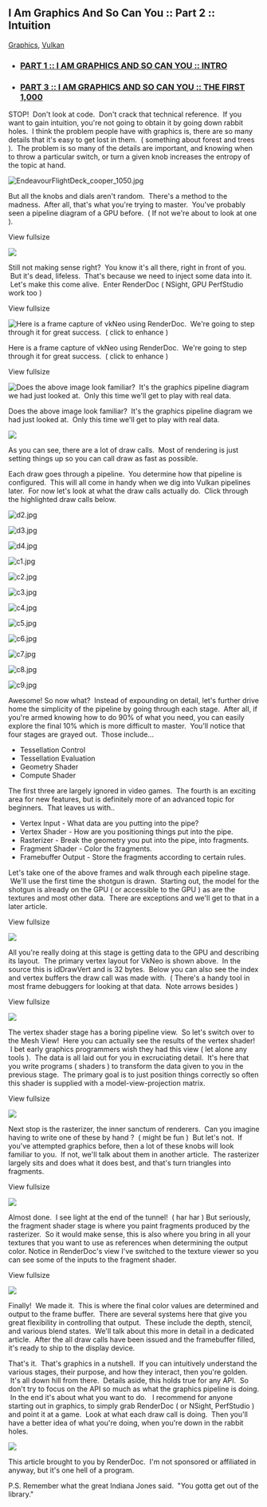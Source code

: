 ## I Am Graphics And So Can You :: Part 2 :: Intuition

[Graphics](https://www.fasterthan.life/blog/category/Graphics), [Vulkan](https://www.fasterthan.life/blog/category/Vulkan)

-   ### [PART 1 :: I AM GRAPHICS AND SO CAN YOU :: INTRO](https://www.fasterthan.life/blog/2017/7/11/i-am-graphics-and-so-can-you-part-1)
    
-   ### [PART 3 :: I AM GRAPHICS AND SO CAN YOU :: THE FIRST 1,000](https://www.fasterthan.life/blog/2017/7/12/i-am-graphics-and-so-can-you-part-3-breaking-ground)
    

STOP!  Don't look at code.  Don't crack that technical reference.  If you want to gain intuition, you're not going to obtain it by going down rabbit holes.  I think the problem people have with graphics is, there are so many details that it's easy to get lost in them.  ( something about forest and trees ).  The problem is so many of the details are important, and knowing when to throw a particular switch, or turn a given knob increases the entropy of the topic at hand.  

![EndeavourFlightDeck_cooper_1050.jpg](https://images.squarespace-cdn.com/content/v1/594f554b6b8f5be7aade065f/1499831764284-4RNAI24Z4M3BVC0P1R8S/EndeavourFlightDeck_cooper_1050.jpg?format=750w)

But all the knobs and dials aren't random.  There's a method to the madness.  After all, that's what you're trying to master.  You've probably seen a pipeline diagram of a GPU before.  ( If not we're about to look at one ).  

View fullsize

![](https://images.squarespace-cdn.com/content/v1/594f554b6b8f5be7aade065f/1499832160758-K2574OMZGMN69GB0LF0D/image-asset.jpeg?format=1500w)

Still not making sense right?  You know it's all there, right in front of you.  But it's dead, lifeless.  That's because we need to inject some data into it.  Let's make this come alive.  Enter RenderDoc ( NSight, GPU PerfStudio work too ) 

View fullsize

![Here is a frame capture of vkNeo using RenderDoc. &nbsp;We're going to step through it for great success. &nbsp;( click to enhance )](https://images.squarespace-cdn.com/content/v1/594f554b6b8f5be7aade065f/1499832898460-99A7HJBJQ23RM9LNS7UD/image-asset.jpeg?format=750w)

Here is a frame capture of vkNeo using RenderDoc.  We're going to step through it for great success.  ( click to enhance )

View fullsize

![Does the above image look familiar? &nbsp;It's the graphics pipeline diagram we had just looked at. &nbsp;Only this time we'll get to play with real data.&nbsp;](https://images.squarespace-cdn.com/content/v1/594f554b6b8f5be7aade065f/1499832957907-2P2HEPM26452CEZZLDS4/image-asset.jpeg?format=750w)

Does the above image look familiar?  It's the graphics pipeline diagram we had just looked at.  Only this time we'll get to play with real data. 

![](https://images.squarespace-cdn.com/content/v1/594f554b6b8f5be7aade065f/1499833014364-WO1XQ9YOV8AZCZ58PT8Y/image-asset.jpeg?format=750w)

As you can see, there are a lot of draw calls.  Most of rendering is just setting things up so you can call draw as fast as possible.  

Each draw goes through a pipeline.  You determine how that pipeline is configured.  This will all come in handy when we dig into Vulkan pipelines later.  For now let's look at what the draw calls actually do.  Click through the highlighted draw calls below.

![d2.jpg](https://images.squarespace-cdn.com/content/v1/594f554b6b8f5be7aade065f/1499837044576-3OTOG9YHG6807Q54V6D3/d2.jpg?format=750w)

![d3.jpg](https://images.squarespace-cdn.com/content/v1/594f554b6b8f5be7aade065f/1499837044839-7W9ZUUEVRF3YMP5NXYQS/d3.jpg?format=750w)

![d4.jpg](https://images.squarespace-cdn.com/content/v1/594f554b6b8f5be7aade065f/1499837045035-L1X2X9I5XY9B02USCJQT/d4.jpg?format=750w)

![c1.jpg](https://images.squarespace-cdn.com/content/v1/594f554b6b8f5be7aade065f/1499837037167-W72PFXFL5UNRN83KMYEG/c1.jpg?format=750w)

![c2.jpg](https://images.squarespace-cdn.com/content/v1/594f554b6b8f5be7aade065f/1499837037320-EG71ZSMA58XBA7U0UXCZ/c2.jpg?format=750w)

![c3.jpg](https://images.squarespace-cdn.com/content/v1/594f554b6b8f5be7aade065f/1499837037967-X11BTAJ2NI50EH0O24Z7/c3.jpg?format=750w)

![c4.jpg](https://images.squarespace-cdn.com/content/v1/594f554b6b8f5be7aade065f/1499837038587-WITIPWC2LZLQP38LYS8F/c4.jpg?format=750w)

![c5.jpg](https://images.squarespace-cdn.com/content/v1/594f554b6b8f5be7aade065f/1499837039629-FOAK1072YKZ57VOXXE1I/c5.jpg?format=750w)

![c6.jpg](https://images.squarespace-cdn.com/content/v1/594f554b6b8f5be7aade065f/1499837040803-J0BPBHI1P57U7FUZYFCT/c6.jpg?format=750w)

![c7.jpg](https://images.squarespace-cdn.com/content/v1/594f554b6b8f5be7aade065f/1499837042194-RCGD18OA3VFK0O1LUGPR/c7.jpg?format=750w)

![c8.jpg](https://images.squarespace-cdn.com/content/v1/594f554b6b8f5be7aade065f/1499837043537-APT768T45JSJQ2GL70N5/c8.jpg?format=750w)

![c9.jpg](https://images.squarespace-cdn.com/content/v1/594f554b6b8f5be7aade065f/1499837044652-AKDFLR48HH0VWWMCLNCK/c9.jpg?format=750w)

Awesome! So now what?  Instead of expounding on detail, let's further drive home the simplicity of the pipeline by going through each stage.  After all, if you're armed knowing how to do 90% of what you need, you can easily explore the final 10% which is more difficult to master.  You'll notice that four stages are grayed out.  Those include...

-   Tessellation Control 
-   Tessellation Evaluation
-   Geometry Shader
-   Compute Shader

The first three are largely ignored in video games.  The fourth is an exciting area for new features, but is definitely more of an advanced topic for beginners.  That leaves us with..

-   Vertex Input - What data are you putting into the pipe?
-   Vertex Shader - How are you positioning things put into the pipe.
-   Rasterizer - Break the geometry you put into the pipe, into fragments.
-   Fragment Shader - Color the fragments.
-   Framebuffer Output - Store the fragments according to certain rules.

Let's take one of the above frames and walk through each pipeline stage.  We'll use the first time the shotgun is drawn.  Starting out, the model for the shotgun is already on the GPU ( or accessible to the GPU ) as are the textures and most other data.  There are exceptions and we'll get to that in a later article.  

View fullsize

![](https://images.squarespace-cdn.com/content/v1/594f554b6b8f5be7aade065f/1499838705598-UOFS3J8AWGV7QPAI3NI3/image-asset.jpeg?format=750w)

All you're really doing at this stage is getting data to the GPU and describing its layout.  The primary vertex layout for VkNeo is shown above.  In the source this is idDrawVert and is 32 bytes.  Below you can also see the index and vertex buffers the draw call was made with.  ( There's a handy tool in most frame debuggers for looking at that data.  Note arrows besides )

View fullsize

![](https://images.squarespace-cdn.com/content/v1/594f554b6b8f5be7aade065f/1499839301412-22JS6SXO8Y43QWTZJRO1/image-asset.jpeg?format=750w)

The vertex shader stage has a boring pipeline view.  So let's switch over to the Mesh View!  Here you can actually see the results of the vertex shader!  I bet early graphics programmers wish they had this view ( let alone any tools ).  The data is all laid out for you in excruciating detail.  It's here that you write programs ( shaders ) to transform the data given to you in the previous stage.  The primary goal is to just position things correctly so often this shader is supplied with a model-view-projection matrix.

View fullsize

![](https://images.squarespace-cdn.com/content/v1/594f554b6b8f5be7aade065f/1499839540566-GKIWE7SU2WSG1KQX0QF9/image-asset.jpeg?format=750w)

Next stop is the rasterizer, the inner sanctum of renderers.  Can you imagine having to write one of these by hand ?  ( might be fun )  But let's not.  If you've attempted graphics before, then a lot of these knobs will look familiar to you.  If not, we'll talk about them in another article.  The rasterizer largely sits and does what it does best, and that's turn triangles into fragments.

View fullsize

![](https://images.squarespace-cdn.com/content/v1/594f554b6b8f5be7aade065f/1499839782188-PALDEFOFPL11FGOZLAMW/image-asset.jpeg?format=750w)

Almost done.  I see light at the end of the tunnel!  ( har har ) But seriously, the fragment shader stage is where you paint fragments produced by the rasterizer.  So it would make sense, this is also where you bring in all your textures that you want to use as references when determining the output color. Notice in RenderDoc's view I've switched to the texture viewer so you can see some of the inputs to the fragment shader.  

View fullsize

![](https://images.squarespace-cdn.com/content/v1/594f554b6b8f5be7aade065f/1499840044578-FNNXE69NO9CSE6EV9N0U/image-asset.jpeg?format=750w)

Finally!  We made it.  This is where the final color values are determined and output to the frame buffer.  There are several systems here that give you great flexibility in controlling that output.  These include the depth, stencil, and various blend states.  We'll talk about this more in detail in a dedicated article.  After the all draw calls have been issued and the framebuffer filled, it's ready to ship to the display device.  

That's it.  That's graphics in a nutshell.  If you can intuitively understand the various stages, their purpose, and how they interact, then you're golden.  It's all down hill from there.  Details aside, this holds true for any API.  So don't try to focus on the API so much as what the graphics pipeline is doing.  In the end it's about what you want to do.   I recommend for anyone starting out in graphics, to simply grab RenderDoc ( or NSight, PerfStudio ) and point it at a game.  Look at what each draw call is doing.  Then you'll have a better idea of what you're doing, when you're down in the rabbit holes.  

![](https://images.squarespace-cdn.com/content/v1/594f554b6b8f5be7aade065f/1499840674588-2ZE6NM0VP8FQS5LNI02N/image-asset.jpeg?format=300w)

This article brought to you by RenderDoc.  I'm not sponsored or affiliated in anyway, but it's one hell of a program.

P.S. Remember what the great Indiana Jones said.  "You gotta get out of the library."